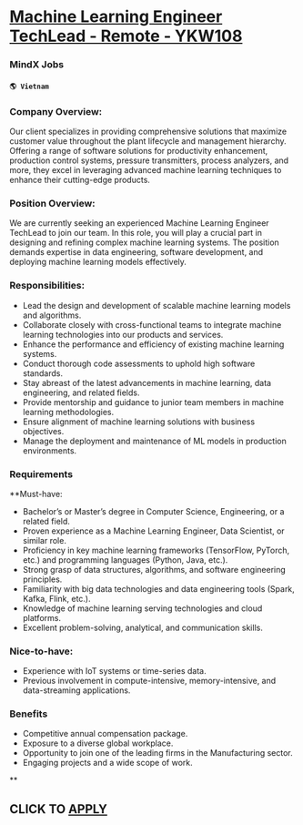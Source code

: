 # [Machine Learning Engineer TechLead - Remote - YKW108](https://www.remotewlb.com/apply/machine-learning-engineer-techlead-remote-ykw108)  
### MindX Jobs  
#### `🌎 Vietnam`  

### Company Overview:

Our client specializes in providing comprehensive solutions that maximize customer value throughout the plant lifecycle and management hierarchy. Offering a range of software solutions for productivity enhancement, production control systems, pressure transmitters, process analyzers, and more, they excel in leveraging advanced machine learning techniques to enhance their cutting-edge products.

### Position Overview:

We are currently seeking an experienced Machine Learning Engineer TechLead to join our team. In this role, you will play a crucial part in designing and refining complex machine learning systems. The position demands expertise in data engineering, software development, and deploying machine learning models effectively.

### Responsibilities:

  * Lead the design and development of scalable machine learning models and algorithms.
  * Collaborate closely with cross-functional teams to integrate machine learning technologies into our products and services.
  * Enhance the performance and efficiency of existing machine learning systems.
  * Conduct thorough code assessments to uphold high software standards.
  * Stay abreast of the latest advancements in machine learning, data engineering, and related fields.
  * Provide mentorship and guidance to junior team members in machine learning methodologies.
  * Ensure alignment of machine learning solutions with business objectives.
  * Manage the deployment and maintenance of ML models in production environments.

### Requirements

 **Must-have:

  * Bachelor’s or Master’s degree in Computer Science, Engineering, or a related field.
  * Proven experience as a Machine Learning Engineer, Data Scientist, or similar role.
  * Proficiency in key machine learning frameworks (TensorFlow, PyTorch, etc.) and programming languages (Python, Java, etc.).
  * Strong grasp of data structures, algorithms, and software engineering principles.
  * Familiarity with big data technologies and data engineering tools (Spark, Kafka, Flink, etc.).
  * Knowledge of machine learning serving technologies and cloud platforms.
  * Excellent problem-solving, analytical, and communication skills.

### Nice-to-have:

  * Experience with IoT systems or time-series data.
  * Previous involvement in compute-intensive, memory-intensive, and data-streaming applications.

### Benefits

  * Competitive annual compensation package.
  * Exposure to a diverse global workplace.
  * Opportunity to join one of the leading firms in the Manufacturing sector.
  * Engaging projects and a wide scope of work.

**

  
## CLICK TO [APPLY](https://www.remotewlb.com/apply/machine-learning-engineer-techlead-remote-ykw108)

